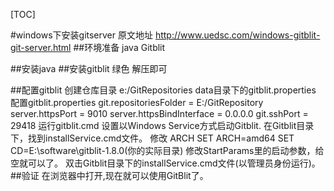[TOC]

#windows下安装gitserver
原文地址 http://www.uedsc.com/windows-gitblit-git-server.html
##环境准备
java
Gitblit

##安装java
##安装gitblit
绿色 解压即可

##配置gitblit
创建仓库目录 e:/GitRepositories
data目录下的gitblit.properties
配置gitblit.properties
git.repositoriesFolder = E:/GitRepository
server.httpsPort = 9010
server.httpsBindInterface = 0.0.0.0
git.sshPort = 29418
运行gitblit.cmd
设置以Windows Service方式启动Gitblit.
在Gitblit目录下，找到installService.cmd文件。
修改 ARCH
SET ARCH=amd64
SET CD=E:\software\gitblit-1.8.0(你的实际目录)
修改StartParams里的启动参数，给空就可以了。
双击Gitblit目录下的installService.cmd文件(以管理员身份运行)。
##验证
在浏览器中打开,现在就可以使用GitBlit了。

